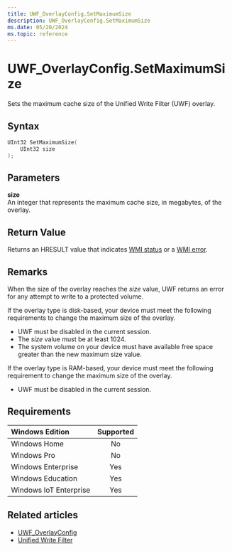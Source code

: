 ```yaml
---
title: UWF_OverlayConfig.SetMaximumSize
description: UWF_OverlayConfig.SetMaximumSize
ms.date: 05/20/2024
ms.topic: reference
---
```


# UWF_OverlayConfig.SetMaximumSize

Sets the maximum cache size of the Unified Write Filter (UWF) overlay.

## Syntax

```powershell
UInt32 SetMaximumSize(
    UInt32 size
);
```

## Parameters

**size**</br>An integer that represents the maximum cache size, in megabytes, of the overlay.

## Return Value

Returns an HRESULT value that indicates [WMI status](/windows/win32/wmisdk/wmi-non-error-constants) or a [WMI error](/windows/win32/wmisdk/wmi-error-constants).

## Remarks

When the size of the overlay reaches the *size* value, UWF returns an error for any attempt to write to a protected volume.

If the overlay type is disk-based, your device must meet the following requirements to change the maximum size of the overlay.

- UWF must be disabled in the current session.
- The *size* value must be at least 1024.
- The system volume on your device must have available free space greater than the new maximum size value.

If the overlay type is RAM-based, your device must meet the following requirement to change the maximum size of the overlay.

- UWF must be disabled in the current session.

## Requirements

| Windows Edition        | Supported |
|:-----------------------|:---------:|
| Windows Home           | No        |
| Windows Pro            | No        |
| Windows Enterprise     | Yes       |
| Windows Education      | Yes       |
| Windows IoT Enterprise | Yes       |

## Related articles

- [UWF_OverlayConfig](uwf-overlayconfig.md)
- [Unified Write Filter]( index.md)
